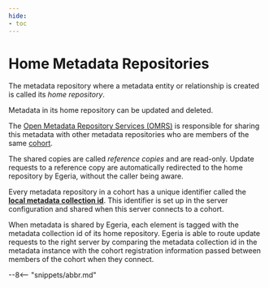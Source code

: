 ```yaml
---
hide:
- toc
---
```


<!-- SPDX-License-Identifier: CC-BY-4.0 -->
<!-- Copyright Contributors to the ODPi Egeria project. -->

# Home Metadata Repositories

The metadata repository where a metadata entity or relationship is created is called its *home repository*.

Metadata in its home repository can be updated and deleted.

The [Open Metadata Repository Services (OMRS)](/egeria-docs/services/omrs) is responsible for sharing this metadata with other metadata repositories who are members of the same [cohort](cohort-member.md).

The shared copies are called *reference copies* and are read-only. Update requests to a reference copy are automatically redirected to the home repository by Egeria, without the caller being aware.

Every metadata repository in a cohort has a unique identifier called the **[local metadata collection id](metadata-collection-id.md)**.
This identifier is set up in the server configuration and shared when this
server connects to a cohort.

When metadata is shared by Egeria, each element is tagged with the metadata
collection id of its home repository.
Egeria is able to route update requests to the right server by comparing
the metadata collection
id in the metadata instance with the cohort registration information passed
between members of the cohort when they connect.

--8<-- "snippets/abbr.md"

